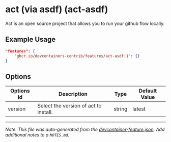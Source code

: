 
# act (via asdf) (act-asdf)

Act is an open source project that allows you to run your github flow locally.

## Example Usage

```json
"features": {
    "ghcr.io/devcontainers-contrib/features/act-asdf:1": {}
}
```

## Options

| Options Id | Description | Type | Default Value |
|-----|-----|-----|-----|
| version | Select the version of act to install. | string | latest |



---

_Note: This file was auto-generated from the [devcontainer-feature.json](https://github.com/devcontainers-contrib/features/blob/main/src/act-asdf/devcontainer-feature.json).  Add additional notes to a `NOTES.md`._
